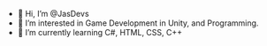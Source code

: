 - 👋 Hi, I’m @JasDevs
- 👀 I’m interested in Game Development in Unity, and Programming.
- 🌱 I’m currently learning C#, HTML, CSS, C++
